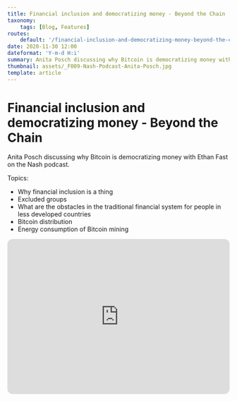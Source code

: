```yaml
---
title: Financial inclusion and democratizing money - Beyond the Chain
taxonomy:
    tags: [Blog, Features]
routes:
    default: '/financial-inclusion-and-democratizing-money-beyond-the-chain'
date: 2020-11-30 12:00
dateformat: 'Y-m-d H:i'
summary: Anita Posch discussing why Bitcoin is democratizing money with Ethan Fast on the Nash podcast.
thumbnail: assets/_F009-Nash-Podcast-Anita-Posch.jpg
template: article
---
```


# Financial inclusion and democratizing money - Beyond the Chain

Anita Posch discussing why Bitcoin is democratizing money with Ethan Fast on the Nash podcast.

Topics:
<ul>
 	<li>Why financial inclusion is a thing</li>
 	<li>Excluded groups</li>
 	<li>What are the obstacles in the traditional financial system for people in less developed countries</li>
 	<li>Bitcoin distribution</li>
 	<li>Energy consumption of Bitcoin mining</li>
</ul>

<iframe style="border-radius:12px" src="https://open.spotify.com/embed/episode/4IkXLT0Ic6tBI9atUqR6QH?utm_source=generator" width="100%" height="352" frameBorder="0" allowfullscreen="" allow="autoplay; clipboard-write; encrypted-media; fullscreen; picture-in-picture" loading="lazy"></iframe>
